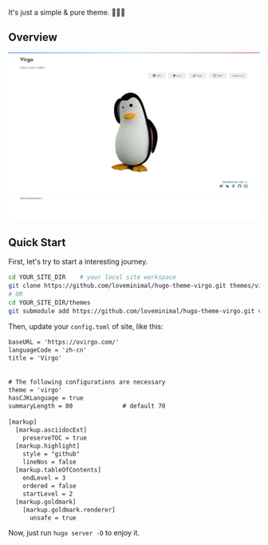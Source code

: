 It's just a simple & pure theme. 🎉🎉🎉

## Overview

![tn](./images/tn.png)

## Quick Start

First, let's try to start a interesting journey.

```sh
cd YOUR_SITE_DIR	# your local site workspace
git clone https://github.com/loveminimal/hugo-theme-virgo.git themes/virgo
# OR
cd YOUR_SITE_DIR/themes
git submodule add https://github.com/loveminimal/hugo-theme-virgo.git virgo  # (Recommended) better for manage your site.
```

Then, update your `config.toml` of site, like this:

```
baseURL = 'https://ovirgo.com/'
languageCode = 'zh-cn'
title = 'Virgo'


# The following configurations are necessary
theme = 'virgo'
hasCJKLanguage = true
summaryLength = 80              # default 70

[markup]
  [markup.asciidocExt]
    preserveTOC = true
  [markup.highlight]
	style = "github"
	lineNos = false
  [markup.tableOfContents]
    endLevel = 3
    ordered = false
    startLevel = 2
  [markup.goldmark]
    [markup.goldmark.renderer]
      unsafe = true
```

Now, just run `hugo server -D` to enjoy it.
